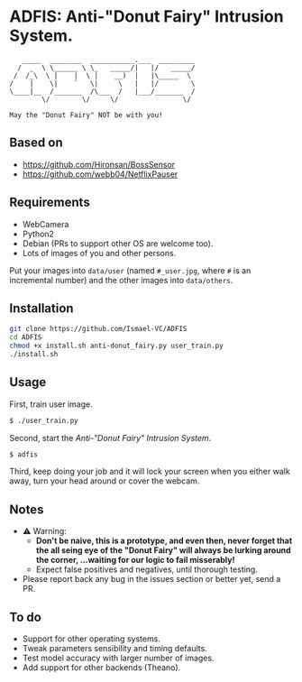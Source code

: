 # ADFIS: Anti-"Donut Fairy" Intrusion System.

```
   _____  ________  ___________.___  _________
  /  _  \ \______ \ \_   _____/|   |/   _____/
 /  /_\  \ |    |  \ |    __)  |   |\_____  \
/    |    \|    `   \|     \   |   |/        \
\____|__  /_______  /\___  /   |___/_______  /
        \/        \/     \/                \/

May the "Donut Fairy" NOT be with you!
```

## Based on

- https://github.com/Hironsan/BossSensor
- https://github.com/webb04/NetflixPauser

## Requirements

* WebCamera
* Python2
* Debian (PRs to support other OS are welcome too).
* Lots of images of you and other persons.

Put your images into `data/user` (named `#_user.jpg`, where `#` is an incremental number) and the other images into `data/others`.

## Installation

```bash
git clone https://github.com/Ismael-VC/ADFIS
cd ADFIS
chmod +x install.sh anti-donut_fairy.py user_train.py
./install.sh
```

## Usage
First, train user image.

```bash
$ ./user_train.py
```

Second, start the *Anti-"Donut Fairy" Intrusion System*.

```bash
$ adfis
```

Third, keep doing your job and it will lock your screen when you either
walk away, turn your head around or cover the webcam.

## Notes

- :warning: Warning:
    - **Don't be naive, this is a prototype, and even then, never forget that the
      all seing eye of the "Donut Fairy" will always be lurking around the corner,
      ...waiting for our logic to fail misserably!**
    - Expect false positives and negatives, until thorough testing.
- Please report back any bug in the issues section or better yet, send a PR.

## To do

- Support for other operating systems.
- Tweak parameters sensibility and timing defaults.
- Test model accuracy with larger number of images.
- Add support for other backends (Theano).

